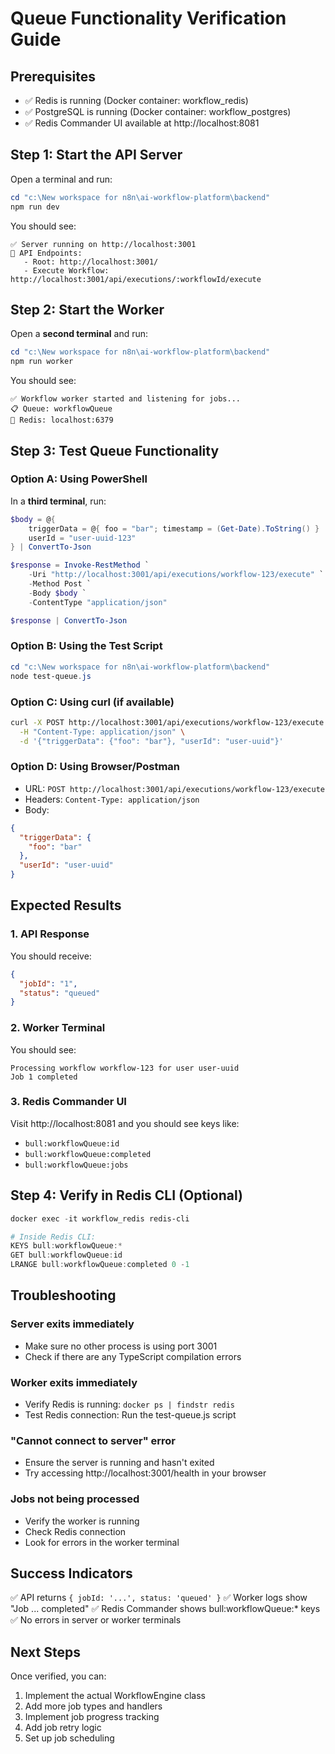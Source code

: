 # Queue Functionality Verification Guide

## Prerequisites
- ✅ Redis is running (Docker container: workflow_redis)
- ✅ PostgreSQL is running (Docker container: workflow_postgres)
- ✅ Redis Commander UI available at http://localhost:8081

## Step 1: Start the API Server

Open a terminal and run:
```powershell
cd "c:\New workspace for n8n\ai-workflow-platform\backend"
npm run dev
```

You should see:
```
✅ Server running on http://localhost:3001
🔗 API Endpoints:
   - Root: http://localhost:3001/
   - Execute Workflow: http://localhost:3001/api/executions/:workflowId/execute
```

## Step 2: Start the Worker

Open a **second terminal** and run:
```powershell
cd "c:\New workspace for n8n\ai-workflow-platform\backend"
npm run worker
```

You should see:
```
✅ Workflow worker started and listening for jobs...
📋 Queue: workflowQueue
🔗 Redis: localhost:6379
```

## Step 3: Test Queue Functionality

### Option A: Using PowerShell
In a **third terminal**, run:
```powershell
$body = @{
    triggerData = @{ foo = "bar"; timestamp = (Get-Date).ToString() }
    userId = "user-uuid-123"
} | ConvertTo-Json

$response = Invoke-RestMethod `
    -Uri "http://localhost:3001/api/executions/workflow-123/execute" `
    -Method Post `
    -Body $body `
    -ContentType "application/json"

$response | ConvertTo-Json
```

### Option B: Using the Test Script
```powershell
cd "c:\New workspace for n8n\ai-workflow-platform\backend"
node test-queue.js
```

### Option C: Using curl (if available)
```bash
curl -X POST http://localhost:3001/api/executions/workflow-123/execute \
  -H "Content-Type: application/json" \
  -d '{"triggerData": {"foo": "bar"}, "userId": "user-uuid"}'
```

### Option D: Using Browser/Postman
- URL: `POST http://localhost:3001/api/executions/workflow-123/execute`
- Headers: `Content-Type: application/json`
- Body:
```json
{
  "triggerData": {
    "foo": "bar"
  },
  "userId": "user-uuid"
}
```

## Expected Results

### 1. API Response
You should receive:
```json
{
  "jobId": "1",
  "status": "queued"
}
```

### 2. Worker Terminal
You should see:
```
Processing workflow workflow-123 for user user-uuid
Job 1 completed
```

### 3. Redis Commander UI
Visit http://localhost:8081 and you should see keys like:
- `bull:workflowQueue:id`
- `bull:workflowQueue:completed`
- `bull:workflowQueue:jobs`

## Step 4: Verify in Redis CLI (Optional)

```powershell
docker exec -it workflow_redis redis-cli

# Inside Redis CLI:
KEYS bull:workflowQueue:*
GET bull:workflowQueue:id
LRANGE bull:workflowQueue:completed 0 -1
```

## Troubleshooting

### Server exits immediately
- Make sure no other process is using port 3001
- Check if there are any TypeScript compilation errors

### Worker exits immediately  
- Verify Redis is running: `docker ps | findstr redis`
- Test Redis connection: Run the test-queue.js script

### "Cannot connect to server" error
- Ensure the server is running and hasn't exited
- Try accessing http://localhost:3001/health in your browser

### Jobs not being processed
- Verify the worker is running
- Check Redis connection
- Look for errors in the worker terminal

## Success Indicators

✅ API returns `{ jobId: '...', status: 'queued' }`
✅ Worker logs show "Job ... completed"
✅ Redis Commander shows bull:workflowQueue:* keys
✅ No errors in server or worker terminals

## Next Steps

Once verified, you can:
1. Implement the actual WorkflowEngine class
2. Add more job types and handlers
3. Implement job progress tracking
4. Add job retry logic
5. Set up job scheduling
